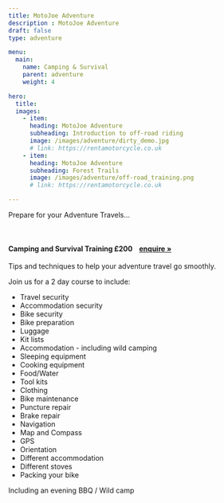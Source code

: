 ```yaml
---
title: MotoJoe Adventure
description : MotoJoe Adventure
draft: false
type: adventure

menu:
  main:
    name: Camping & Survival
    parent: adventure
    weight: 4

hero:
  title: 
  images: 
    - item:
      heading: MotoJoe Adventure
      subheading: Introduction to off-road riding
      image: /images/adventure/dirty_demo.jpg
      # link: https://rentamotorcycle.co.uk
    - item:
      heading: MotoJoe Adventure
      subheading: Forest Trails
      image: /images/adventure/off-road_training.png
      # link: https://rentamotorcycle.co.uk

---
```

<div class="">
    <div class="row">
        <div class="col">
            <p class="lead text-center">
                Prepare for your Adventure Travels...
            </p>
        </div>
    </div>
    <br/>
    <!-- <hr class="featurette-divider"> -->
    <div class="card">
        <h4 class="card-header d-flex justify-content-between align-items-center">
            Camping and Survival Training
            <span>£200&nbsp;&nbsp;&nbsp;&nbsp;<a class="btn btn-main-sm" href="mailto:adventure@motojoe.co.uk">enquire »</a></span>
        </h4>
        <div class="card-body">
            <p class="lead mb-4">Tips and techniques to help your adventure travel go smoothly.</p>
            <p>Join us for a 2 day course to include:</p>
            <ul>
                <li>Travel security</li>
                <li>Accommodation security</li>
                <li>Bike security</li>
                <li>Bike preparation</li>
                <li>Luggage</li>
                <li>Kit lists</li>
                <li>Accommodation - including wild camping</li>
                <li>Sleeping equipment</li>
                <li>Cooking equipment</li>
                <li>Food/Water</li>
                <li>Tool kits</li>
                <li>Clothing</li>
                <li>Bike maintenance</li>
                <li>Puncture repair</li>
                <li>Brake repair</li>
                <li>Navigation</li>
                <li>Map and Compass</li>
                <li>GPS</li>
                <li>Orientation</li>
                <li>Different accommodation</li>
                <li>Different stoves</li>
                <li>Packing your bike</li>
            </ul>
            <p>Including an evening BBQ / Wild camp</p>
        </div>
    </div>
</div>
    